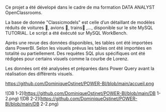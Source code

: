 Ce projet a été dévelopé dans le cadre de ma formation DATA ANALYST OpenClassrooms.


La base de donnée "Classicmodels" est celle d’un détaillant de modèles réduits de voitures 🚗, avions 🛫, trains🚂 ,..., disponible sur le site MySQL TUTORIAL.
Le script a été éxécuté sur MySQL WorkBench.

Après une revue des données disponibles, les tables ont été importées dans PowerBI.
Selon les visuels prévus les tables ont été importées en totalité ou partiellement. Des requètes SQL plus spécifiques ont été rédigées pour certains visuels comme la courbe de Lorenz.

Les données ont été analysées et préparées dans Power Query avant la réalisation des différents visuels.

https://github.com/DominiqueOstinet/POWER-BI/blob/main/accueil.png
 
![DB 1-2](https://github.com/DominiqueOstinet/POWER-BI/blob/main/DB 1-2.png)
![DB 2-2](https://github.com/DominiqueOstinet/POWER-BI/blob/main/DB 2-2.png)
